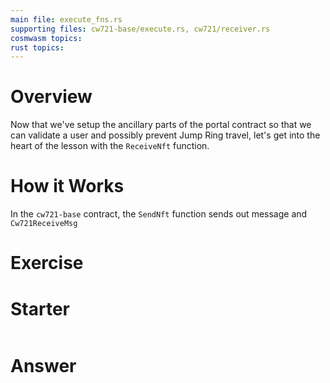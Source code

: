 ```yaml
---
main file: execute_fns.rs
supporting files: cw721-base/execute.rs, cw721/receiver.rs
cosmwasm topics:
rust topics:
---
```


# Overview
> 

Now that we've setup the ancillary parts of the portal contract so that we can validate a user and possibly prevent Jump Ring travel, let's get into the heart of the lesson with the `ReceiveNft` function.

# How it Works

In the `cw721-base` contract, the `SendNft` function sends out message and `Cw721ReceiveMsg`




# Exercise

# Starter
```rust

```

# Answer
```rust

```
